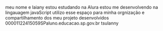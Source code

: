 meu nome e laiany
estou estudando na Alura
estou me desenvolvendo na lingauagem javaScript
utilizo esse espaço para minha orgnização e compartilhamento dos meu projeto desenvolvidos
00001122415059SPaluno.educacao.sp.gov.br
tsulanny
